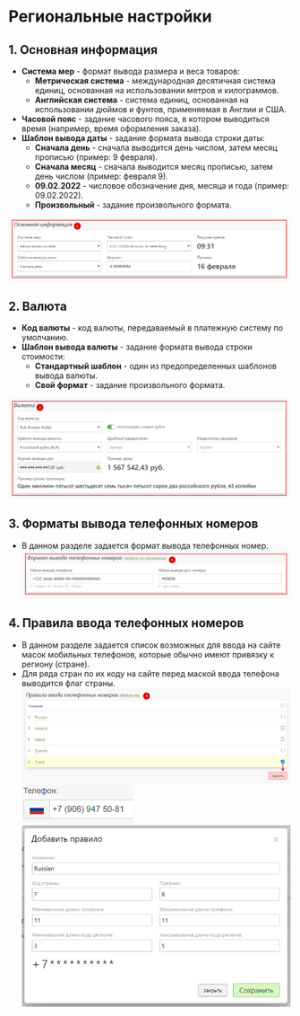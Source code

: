 # Региональные настройки

## 1. Основная информация
* __Система мер__ - формат вывода размера и веса товаров:
    + __Метрическая система__ - международная десятичная система единиц, основанная на использовании метров и килограммов.
    + __Английская система__ - система единиц, основанная на использовании дюймов и фунтов, применяемая в Англии и США.
* __Часовой пояс__ - задание часового пояса, в котором выводиться время (например, время оформления заказа).
* __Шаблон вывода даты__ - задание формата вывода строки даты:
    + __Сначала день__ - сначала выводится день числом, затем месяц прописью (пример: 9 февраля).
    + __Сначала месяц__ - сначала выводится месяц прописью, затем день числом (пример: февраля 9).
    + __09.02.2022__ - числовое обозначение дня, месяца и года (пример: 09.02.2022).
    + __Произвольный__ - задание произвольного формата.

![](../_media/site/site03.png ':size=70%')

## 2. Валюта
* __Код валюты__ - код валюты, передаваемый в платежную систему по умолчанию.
* __Шаблон вывода валюты__ - задание формата вывода строки стоимости:
    + __Стандартный шаблон__ - один из предопределенных шаблонов вывода валюты.
    + __Свой формат__ - задание произвольного формата.

![](../_media/site/site07.png ':size=70%')

## 3. Форматы вывода телефонных номеров
* В данном разделе задается формат вывода телефонных номер.
![](../_media/site/site08.png ':size=70%')

## 4. Правила ввода телефонных номеров
* В данном разделе задается список возможных для ввода на сайте масок мобильных телефонов, которые обычно имеют привязку к региону (стране).
* Для ряда стран по их коду на сайте перед маской ввода телефона выводится флаг страны.
![](../_media/site/site04.png ':size=70%')
![](../_media/site/site01.png ':size=15%')
![](../_media/site/site05.png ':size=40%')